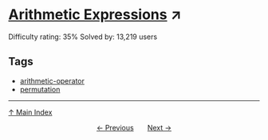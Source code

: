 # [Arithmetic Expressions](https://projecteuler.net/problem=93) ↗️

Difficulty rating: 35%
Solved by: 13,219 users
## Tags

- [arithmetic-operator](../tags/arithmetic-operator.md)
- [permutation](../tags/permutation.md)



---

[↑ Main Index](../README.md)


<div align=center><a href='92.md'>← Previous</a> &nbsp;&nbsp; &nbsp;&nbsp;  <a href='94.md'>Next →</a></div>

